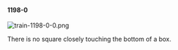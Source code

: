 #### 1198-0
![train-1198-0-0.png](https://github.com/lil-lab/nlvr/raw/master/nlvr/train/images/48/train-1198-0-0.png "train-1198-0-0.png")

There is no square closely touching the bottom of a box.